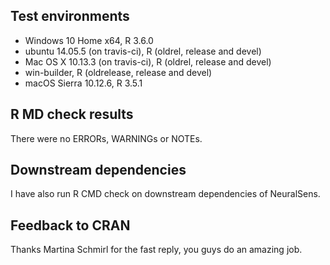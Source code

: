 ## Test environments
* Windows 10 Home x64, R 3.6.0
* ubuntu 14.05.5 (on travis-ci), R (oldrel, release and devel)
* Mac OS X 10.13.3 (on travis-ci), R (oldrel, release and devel)
* win-builder, R (oldrelease, release and devel)
* macOS Sierra 10.12.6, R 3.5.1

## R MD check results
There were no ERRORs, WARNINGs or NOTEs. 

## Downstream dependencies
I have also run R CMD check on downstream dependencies of NeuralSens.

## Feedback to CRAN
Thanks Martina Schmirl for the fast reply, you guys do an amazing job.
